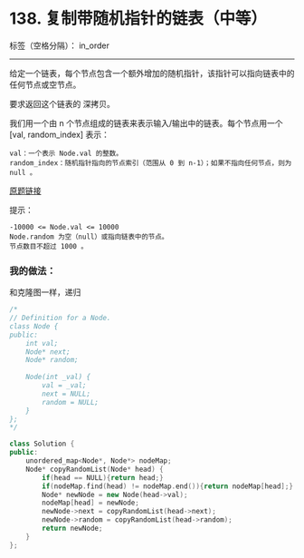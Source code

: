 ﻿# 138. 复制带随机指针的链表（中等）

标签（空格分隔）： in_order

---
给定一个链表，每个节点包含一个额外增加的随机指针，该指针可以指向链表中的任何节点或空节点。

要求返回这个链表的 深拷贝。 

我们用一个由 n 个节点组成的链表来表示输入/输出中的链表。每个节点用一个 [val, random_index] 表示：

    val：一个表示 Node.val 的整数。
    random_index：随机指针指向的节点索引（范围从 0 到 n-1）；如果不指向任何节点，则为  null 。
[原题链接](https://leetcode-cn.com/problems/copy-list-with-random-pointer/)


提示：

    -10000 <= Node.val <= 10000
    Node.random 为空（null）或指向链表中的节点。
    节点数目不超过 1000 。

### 我的做法：  
和克隆图一样，递归  
```C++
/*
// Definition for a Node.
class Node {
public:
    int val;
    Node* next;
    Node* random;
    
    Node(int _val) {
        val = _val;
        next = NULL;
        random = NULL;
    }
};
*/

class Solution {
public:
    unordered_map<Node*, Node*> nodeMap;
    Node* copyRandomList(Node* head) {
        if(head == NULL){return head;}
        if(nodeMap.find(head) != nodeMap.end()){return nodeMap[head];}
        Node* newNode = new Node(head->val);
        nodeMap[head] = newNode;
        newNode->next = copyRandomList(head->next);
        newNode->random = copyRandomList(head->random);
        return newNode;
    }
};
```
